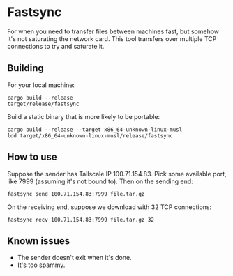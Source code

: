 # Fastsync

For when you need to transfer files between machines fast, but somehow it's not
saturating the network card. This tool transfers over multiple TCP connections
to try and saturate it.

## Building

For your local machine:

    cargo build --release
    target/release/fastsync

Build a static binary that is more likely to be portable:

    cargo build --release --target x86_64-unknown-linux-musl
    ldd target/x86_64-unknown-linux-musl/release/fastsync

## How to use

Suppose the sender has Tailscale IP 100.71.154.83. Pick some available port,
like 7999 (assuming it's not bound to). Then on the sending end:

    fastsync send 100.71.154.83:7999 file.tar.gz

On the receiving end, suppose we download with 32 TCP connections:

    fastsync recv 100.71.154.83:7999 file.tar.gz 32

## Known issues

 * The sender doesn't exit when it's done.
 * It's too spammy.
